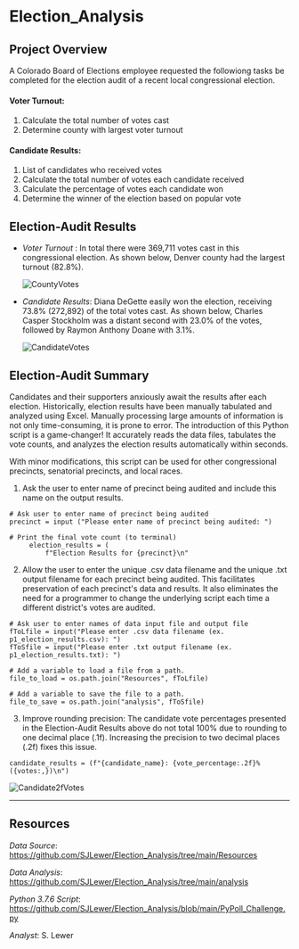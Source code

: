 # Election_Analysis

## Project Overview
A Colorado Board of Elections employee requested the followiong tasks be completed for the election audit of a recent local congressional election.

 #### Voter Turnout:
 1. Calculate the total number of votes cast
 1. Determine county with largest voter turnout

 #### Candidate Results:
 1. List of candidates who received votes
 1. Calculate the total number of votes each candidate received
 1. Calculate the percentage of votes each candidate won
 1. Determine the winner of the election based on popular vote

## Election-Audit Results
* _Voter Turnout_ : In total there were 369,711 votes cast in this congressional election.  As shown below, Denver county had the largest turnout (82.8%).

     ![CountyVotes](https://user-images.githubusercontent.com/90986041/135736602-081c9211-3954-467a-beaf-124104c9a9bc.png)

* _Candidate Results_: Diana DeGette easily won the election, receiving 73.8% (272,892) of the total votes cast.  As shown below, Charles Casper Stockholm was a distant second with 23.0% of the votes, followed by Raymon Anthony Doane with 3.1%.  
 
     ![CandidateVotes](https://user-images.githubusercontent.com/90986041/135736572-b93c699f-6947-4382-abec-2686ac56fa91.png)

## Election-Audit Summary
Candidates and their supporters anxiously await the results after each election.  Historically, election results have been manually tabulated and analyzed using Excel.  Manually processing large amounts of information is not only time-consuming, it is prone to error.  The introduction of this Python script is a game-changer! It accurately reads the data files, tabulates the vote counts, and analyzes the election results automatically within seconds.  

With minor modifications, this script can be used for other congressional precincts, senatorial precincts, and local races. 

1) Ask the user to enter name of precinct being audited and include this name on the output results.
```
# Ask user to enter name of precinct being audited
precinct = input ("Please enter name of precinct being audited: ")

# Print the final vote count (to terminal)
     election_results = (
         f"Election Results for {precinct}\n"
```

2) Allow the user to enter the unique .csv data filename and the unique .txt output filename for each precinct being audited. This facilitates preservation of each precinct's data and results.  It also eliminates the need for a programmer to change the underlying script each time a different district's votes are audited.
```
# Ask user to enter names of data input file and output file
fToLfile = input("Please enter .csv data filename (ex. p1_election_results.csv): ")
fToSfile = input("Please enter .txt output filename (ex. p1_election_results.txt): ")

# Add a variable to load a file from a path.
file_to_load = os.path.join("Resources", fToLfile)

# Add a variable to save the file to a path.
file_to_save = os.path.join("analysis", fToSfile)  
```     

3. Improve rounding precision:  The candidate vote percentages presented in the Election-Audit Results above do not total 100% due to rounding to one decimal place (.1f). Increasing the precision to two decimal places (.2f) fixes this issue.
```
candidate_results = (f"{candidate_name}: {vote_percentage:.2f}% ({votes:,})\n")
```             

   ![Candidate2fVotes](https://user-images.githubusercontent.com/90986041/136293135-3e198e0d-c20e-4dda-9ec5-634922bf097b.png)
___
## Resources
_Data Source_: https://github.com/SJLewer/Election_Analysis/tree/main/Resources

_Data Analysis_: https://github.com/SJLewer/Election_Analysis/tree/main/analysis

_Python 3.7.6 Script_: https://github.com/SJLewer/Election_Analysis/blob/main/PyPoll_Challenge.py

_Analyst_: S. Lewer
